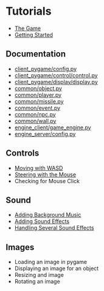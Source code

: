 # Tutorials

*	[The Game](other/the_game.md)
*	[Getting Started](other/getting_started.md)

## Documentation

*	[client_pygame/config.py](other/client_pygame/config.md)
*	[client_pygame/control/control.py](other/client_pygame/control.md)
*	[client_pygame/display/display.py](other/client_pygame/display.md)
*	[common/object.py](other/common/object.md)
*	[common/player.py](other/common/player.md)
*	[common/missile.py](other/common/missile.md)
*	[common/event.py](other/common/event.md)
*	[common/npc.py](other/common/npc.md)
*	[common/wall.py](other/common/wall.md)
*	[engine_client/game_engine.py](other/engine_client/game_engine.md)
*	[engine_server/config.py](other/engine_server/config.md)


## Controls

*	[Moving with WASD](controls/moving_with_wasd.md)
* 	[Steering with the Mouse](controls/mouse_steering.md)
*	Checking for Mouse Click


## Sound

*	[Adding Background Music](display/sounds/adding_background_music.md)
*	[Adding Sound Effects](display/sounds/adding_sound_effects.md)
*	[Handling Several Sound Effects](display/sounds/handling_several_sounds.md)


## Images

*	Loading an image in pygame
*	Displaying an image for an object
*	Resizing and image
*	Rotating an image

